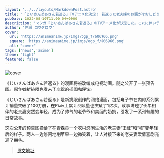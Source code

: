 ```yaml
---
layout: '../../layouts/MarkdownPost.astro'
title: '「じいさんばあさん若返る」TVアニメ化決定！ 若返った老夫婦のお騒がせおしどりコメディ'
pubDate: 2023-08-10T11:00:04+0900
description: 'マンガ『じいさんばあさん若返る』のTVアニメ化が決定した。これに伴いティザービジュアルが公開。原作者の新挑限よりお祝いのイラストとコメントも到着した。'
author: '仲瀬 コウタロウ'
cover:
  url: 'https://animeanime.jp/imgs/ogp_f/606966.png'
  square: 'https://animeanime.jp/imgs/ogp_f/606966.png'
  alt: "cover"
tags: ['news','anime']
theme: 'light'
featured: false
---
```


![cover](https://animeanime.jp/imgs/ogp_f/606966.png)

《じいさんばあさん若返る》的漫画将被改编成电视动画。随之公开了一张预告图。原作者新挑限也发来了庆祝的插图和评论。

《じいさんばあさん若返る》是新挑限创作的网络漫画，包括电子书在内的系列累计销量突破了100万册，在Pixiv上累计阅读量也突破了1亿次。故事讲述了长年相伴的老夫妻突然变年轻，成为了帅气的老爷爷和美丽的奶奶，引发了一系列有趣的日常故事。

这次公开的预告图描绘了在青森县一个农村悠闲生活的老夫妻“正藏”和“稻”变年轻后的样子。两人一边悠闲地削苹果一边微笑着，让人对接下来的老夫妻爱情喜剧充满了期待。

>[原文地址](https://animeanime.jp/article/2023/08/10/79197.html)  